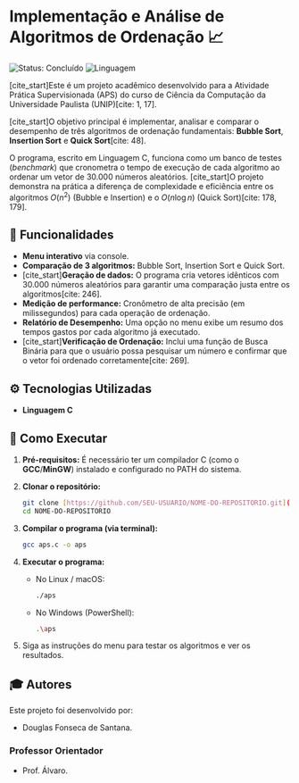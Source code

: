 # Implementação e Análise de Algoritmos de Ordenação 📈

![Status: Concluído](https://img.shields.io/badge/status-concluído-brightgreen)
![Linguagem](https://img.shields.io/badge/linguagem-C-blue)

[cite_start]Este é um projeto acadêmico desenvolvido para a Atividade Prática Supervisionada (APS) do curso de Ciência da Computação da Universidade Paulista (UNIP)[cite: 1, 17].

[cite_start]O objetivo principal é implementar, analisar e comparar o desempenho de três algoritmos de ordenação fundamentais: **Bubble Sort**, **Insertion Sort** e **Quick Sort**[cite: 48].

O programa, escrito em Linguagem C, funciona como um banco de testes (*benchmark*) que cronometra o tempo de execução de cada algoritmo ao ordenar um vetor de 30.000 números aleatórios. [cite_start]O projeto demonstra na prática a diferença de complexidade e eficiência entre os algoritmos $O(n^2)$ (Bubble e Insertion) e o $O(n \log n)$ (Quick Sort)[cite: 178, 179].

## 🚀 Funcionalidades

* **Menu interativo** via console.
* **Comparação de 3 algoritmos:** Bubble Sort, Insertion Sort e Quick Sort.
* [cite_start]**Geração de dados:** O programa cria vetores idênticos com 30.000 números aleatórios para garantir uma comparação justa entre os algoritmos[cite: 246].
* **Medição de performance:** Cronômetro de alta precisão (em milissegundos) para cada operação de ordenação.
* **Relatório de Desempenho:** Uma opção no menu exibe um resumo dos tempos gastos por cada algoritmo já executado.
* [cite_start]**Verificação de Ordenação:** Inclui uma função de Busca Binária para que o usuário possa pesquisar um número e confirmar que o vetor foi ordenado corretamente[cite: 269].

## ⚙️ Tecnologias Utilizadas

* **Linguagem C**

## 🏁 Como Executar

1.  **Pré-requisitos:** É necessário ter um compilador C (como o **GCC**/**MinGW**) instalado e configurado no PATH do sistema.

2.  **Clonar o repositório:**
    ```bash
    git clone [https://github.com/SEU-USUARIO/NOME-DO-REPOSITORIO.git](https://github.com/SEU-USUARIO/NOME-DO-REPOSITORIO.git)
    cd NOME-DO-REPOSITORIO
    ```

3.  **Compilar o programa (via terminal):**
    ```bash
    gcc aps.c -o aps
    ```

4.  **Executar o programa:**
    * No Linux / macOS:
        ```bash
        ./aps
        ```
    * No Windows (PowerShell):
        ```bash
        .\aps
        ```

5.  Siga as instruções do menu para testar os algoritmos e ver os resultados.

## 🎓 Autores

Este projeto foi desenvolvido por:

* Douglas Fonseca de Santana. 

### Professor Orientador
* Prof. Álvaro.

